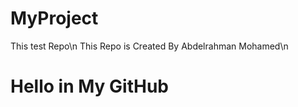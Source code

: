 # MyProject
This test Repo\n
This Repo is Created By Abdelrahman Mohamed\n
<h1>Hello in My GitHub</h1>

